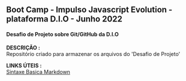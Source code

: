 
##  Boot Camp - Impulso Javascript Evolution - plataforma D.I.O - Junho 2022
#### Desafio de Projeto sobre Git/GitHub da D.I.O
 **DESCRIÇÃO :** \
 Repositório criado para armazenar os arquivos do 'Desafio de Projeto'

**LINKS ÚTEIS :** \
[Sintaxe Basica Markdown](https://www.markdownguide.org/basic-syntax/)
